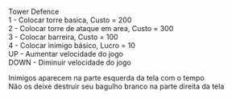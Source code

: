 Tower Defence  
1 - Colocar torre basica, Custo = 200  
2 - Colocar torre de ataque em area, Custo = 300  
3 - Colocar barreira, Custo = 100  
4 - Colocar inimigo básico, Lucro = 10  
UP - Aumentar velocidade do jogo  
DOWN - Diminuir velocidade do jogo  
  
Inimigos aparecem na parte esquerda da tela com o tempo  
Não os deixe destruir seu bagulho branco na parte direita da tela  
